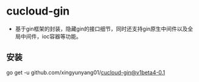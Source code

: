 # cucloud-gin
* 基于gin框架的封装，隐藏gin的接口细节，同时还支持gin原生中间件以及全局中间件，ioc容器等功能。

## 安装
go get -u github.com/xingyunyang01/cucloud-gin@v1beta4-0.1
